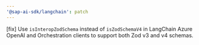 ```yaml
---
'@sap-ai-sdk/langchain': patch
---
```


[fix] Use `isInteropZodSchema` instead of `isZodSchemaV4` in LangChain Azure OpenAI and Orchestration clients to support both Zod v3 and v4 schemas.
